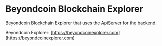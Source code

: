 # Beyondcoin Blockchain Explorer

Beyondcoin Blockchain Explorer that uses the [ApiServer](https://github.com/beyondcoin-project/apiserver/) for the backend.

Beyondcoin Explorer: [https://beyondcoinexplorer.com](https://beyondcoinexplorer.com)
